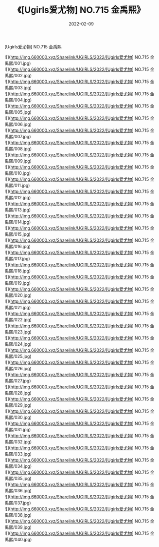 ﻿---
layout: post
title:  《[Ugirls爱尤物] NO.715 金禹熙》
date:   2022-02-09
img: http://img.660000.xyz/Sharelink/UGIRLS/2022/[Ugirls爱尤物] NO.715 金禹熙/000.jpg
categories: [美女, 清纯, 唯美]
---

[Ugirls爱尤物] NO.715 金禹熙

 ![](http://img.660000.xyz/Sharelink/UGIRLS/2022/[Ugirls爱尤物] NO.715 金禹熙/001.jpg) <br>![](http://img.660000.xyz/Sharelink/UGIRLS/2022/[Ugirls爱尤物] NO.715 金禹熙/002.jpg) <br>![](http://img.660000.xyz/Sharelink/UGIRLS/2022/[Ugirls爱尤物] NO.715 金禹熙/003.jpg) <br>![](http://img.660000.xyz/Sharelink/UGIRLS/2022/[Ugirls爱尤物] NO.715 金禹熙/004.jpg) <br>![](http://img.660000.xyz/Sharelink/UGIRLS/2022/[Ugirls爱尤物] NO.715 金禹熙/005.jpg) <br>![](http://img.660000.xyz/Sharelink/UGIRLS/2022/[Ugirls爱尤物] NO.715 金禹熙/006.jpg) <br>![](http://img.660000.xyz/Sharelink/UGIRLS/2022/[Ugirls爱尤物] NO.715 金禹熙/007.jpg) <br>![](http://img.660000.xyz/Sharelink/UGIRLS/2022/[Ugirls爱尤物] NO.715 金禹熙/008.jpg) <br>![](http://img.660000.xyz/Sharelink/UGIRLS/2022/[Ugirls爱尤物] NO.715 金禹熙/009.jpg) <br>![](http://img.660000.xyz/Sharelink/UGIRLS/2022/[Ugirls爱尤物] NO.715 金禹熙/010.jpg) <br>![](http://img.660000.xyz/Sharelink/UGIRLS/2022/[Ugirls爱尤物] NO.715 金禹熙/011.jpg) <br>![](http://img.660000.xyz/Sharelink/UGIRLS/2022/[Ugirls爱尤物] NO.715 金禹熙/012.jpg) <br>![](http://img.660000.xyz/Sharelink/UGIRLS/2022/[Ugirls爱尤物] NO.715 金禹熙/013.jpg) <br>![](http://img.660000.xyz/Sharelink/UGIRLS/2022/[Ugirls爱尤物] NO.715 金禹熙/014.jpg) <br>![](http://img.660000.xyz/Sharelink/UGIRLS/2022/[Ugirls爱尤物] NO.715 金禹熙/015.jpg) <br>![](http://img.660000.xyz/Sharelink/UGIRLS/2022/[Ugirls爱尤物] NO.715 金禹熙/016.jpg) <br>![](http://img.660000.xyz/Sharelink/UGIRLS/2022/[Ugirls爱尤物] NO.715 金禹熙/017.jpg) <br>![](http://img.660000.xyz/Sharelink/UGIRLS/2022/[Ugirls爱尤物] NO.715 金禹熙/018.jpg) <br>![](http://img.660000.xyz/Sharelink/UGIRLS/2022/[Ugirls爱尤物] NO.715 金禹熙/019.jpg) <br>![](http://img.660000.xyz/Sharelink/UGIRLS/2022/[Ugirls爱尤物] NO.715 金禹熙/020.jpg) <br>![](http://img.660000.xyz/Sharelink/UGIRLS/2022/[Ugirls爱尤物] NO.715 金禹熙/021.jpg) <br>![](http://img.660000.xyz/Sharelink/UGIRLS/2022/[Ugirls爱尤物] NO.715 金禹熙/022.jpg) <br>![](http://img.660000.xyz/Sharelink/UGIRLS/2022/[Ugirls爱尤物] NO.715 金禹熙/023.jpg) <br>![](http://img.660000.xyz/Sharelink/UGIRLS/2022/[Ugirls爱尤物] NO.715 金禹熙/024.jpg) <br>![](http://img.660000.xyz/Sharelink/UGIRLS/2022/[Ugirls爱尤物] NO.715 金禹熙/025.jpg) <br>![](http://img.660000.xyz/Sharelink/UGIRLS/2022/[Ugirls爱尤物] NO.715 金禹熙/026.jpg) <br>![](http://img.660000.xyz/Sharelink/UGIRLS/2022/[Ugirls爱尤物] NO.715 金禹熙/027.jpg) <br>![](http://img.660000.xyz/Sharelink/UGIRLS/2022/[Ugirls爱尤物] NO.715 金禹熙/028.jpg) <br>![](http://img.660000.xyz/Sharelink/UGIRLS/2022/[Ugirls爱尤物] NO.715 金禹熙/029.jpg) <br>![](http://img.660000.xyz/Sharelink/UGIRLS/2022/[Ugirls爱尤物] NO.715 金禹熙/030.jpg) <br>![](http://img.660000.xyz/Sharelink/UGIRLS/2022/[Ugirls爱尤物] NO.715 金禹熙/031.jpg) <br>![](http://img.660000.xyz/Sharelink/UGIRLS/2022/[Ugirls爱尤物] NO.715 金禹熙/032.jpg) <br>![](http://img.660000.xyz/Sharelink/UGIRLS/2022/[Ugirls爱尤物] NO.715 金禹熙/033.jpg) <br>![](http://img.660000.xyz/Sharelink/UGIRLS/2022/[Ugirls爱尤物] NO.715 金禹熙/034.jpg) <br>![](http://img.660000.xyz/Sharelink/UGIRLS/2022/[Ugirls爱尤物] NO.715 金禹熙/035.jpg) <br>![](http://img.660000.xyz/Sharelink/UGIRLS/2022/[Ugirls爱尤物] NO.715 金禹熙/036.jpg) <br>![](http://img.660000.xyz/Sharelink/UGIRLS/2022/[Ugirls爱尤物] NO.715 金禹熙/037.jpg) <br>![](http://img.660000.xyz/Sharelink/UGIRLS/2022/[Ugirls爱尤物] NO.715 金禹熙/038.jpg) <br>![](http://img.660000.xyz/Sharelink/UGIRLS/2022/[Ugirls爱尤物] NO.715 金禹熙/039.jpg) <br>![](http://img.660000.xyz/Sharelink/UGIRLS/2022/[Ugirls爱尤物] NO.715 金禹熙/040.jpg) <br>